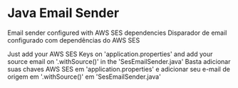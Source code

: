 # Java Email Sender

Email sender configured with AWS SES dependencies
Disparador de email configurado com dependências do AWS SES

Just add your AWS SES Keys on 'application.properties' and add your source email on '.withSource()' in the 'SesEmailSender.java'
Basta adicionar suas chaves AWS SES em 'application.properties' e adicionar seu e-mail de origem em '.withSource()' em 'SesEmailSender.java'
